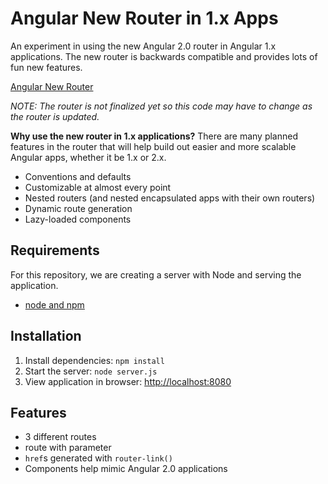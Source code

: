 # Angular New Router in 1.x Apps

An experiment in using the new Angular 2.0 router in Angular 1.x applications. The new router is backwards compatible and provides lots of fun new features.

[Angular New Router](https://github.com/angular/router)

*NOTE: The router is not finalized yet so this code may have to change as the router is updated.*

**Why use the new router in 1.x applications?** There are many planned features in the router that will help build out easier and more scalable Angular apps, whether it be 1.x or 2.x.

- Conventions and defaults
- Customizable at almost every point
- Nested routers (and nested encapsulated apps with their own routers)
- Dynamic route generation
- Lazy-loaded components

## Requirements

For this repository, we are creating a server with Node and serving the application.

- [node and npm](http://nodejs.org)

## Installation

1. Install dependencies: `npm install`
2. Start the server: `node server.js`
3. View application in browser: [http://localhost:8080](http://localhost:8080)

## Features

- 3 different routes
- route with parameter
- `href`s generated with `router-link()`
- Components help mimic Angular 2.0 applications